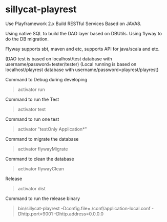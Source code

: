 # sillycat-playrest
Use Playframework 2.x Build RESTful Services Based on JAVA8.

Using native SQL to build the DAO layer based on DBUtils. Using flyway to do the DB migration.

Flyway supports sbt, maven and etc, supports API for java/scala and etc.

(DAO test is based on localhost/test database with username/password=tester/tester)
(Local running is based on localhost/playrest database with username/password=playrest/playrest)

Command to Debug during developing
>activator run

Command to run the Test

>activator test

Command to run one test
>activator "testOnly Application*"

Command to migrate the database
>activator flywayMigrate

Command to clean the database
>activator flywayClean

Release
>activator dist

Command to run the release binary
>bin/sillycat-playrest -Dconfig.file=./conf/application-local.conf -Dhttp.port=9001 -Dhttp.address=0.0.0.0

